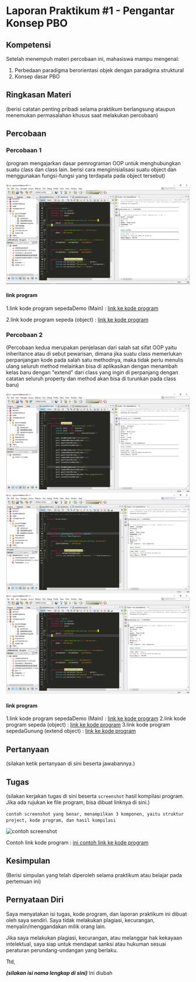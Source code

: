 # Laporan Praktikum #1 - Pengantar Konsep PBO

## Kompetensi

Setelah menempuh materi percobaan ini, mahasiswa mampu mengenal:
1. Perbedaan paradigma berorientasi objek dengan paradigma struktural
2. Konsep dasar PBO

## Ringkasan Materi

(berisi catatan penting pribadi selama praktikum berlangsung ataupun menemukan permasalahan khusus saat melakukan percobaan)

## Percobaan

### Percobaan 1

(program mengajarkan dasar pemrograman OOP untuk menghubungkan suatu class dan class lain. berisi cara menginisialisasi suatu object dan menggunakan fungsi-fungsi yang terdapata pada object tersebut)

![contoh screenshot](img/P1-1.png)

#### link program
1.link kode program sepedaDemo (Main) : [link ke kode program](../../src/1_Pengantar_Konsep_PBO/praktikum1-js1.java)

2.link kode program sepeda (object) : [link ke kode program](../../src/1_Pengantar_Konsep_PBO/praktikum1-js1-2.java)

### Percobaan 2

(Percobaan kedua merupakan penjelasan dari salah sat sifat OOP yaitu inheritance atau di sebut pewarisan, dimana jika suatu class memerlukan perpanjangan kode pada salah satu methodnya, maka tidak perlu menulis ulang seluruh method melainkan bisa di aplikasikan dengan menambah kelas baru dengan "extend" dari class yang ingin di perpanjang dengan catatan seluruh property dan method akan bisa di turunkan pada class baru)

![contoh screenshot](img/P2-1.png)
![contoh screenshot](img/P2-2.png)
![contoh screenshot](img/P2-3.png)

#### link program
1.link kode program sepedaDemo (Main) : [link ke kode program](../../src/1_Pengantar_Konsep_PBO/praktikum2-js1-1.java)
2.link kode program sepeda (object) : [link ke kode program](../../src/1_Pengantar_Konsep_PBO/praktikum2-js1-2.java)
3.link kode program sepedaGunung (extend object) : [link ke kode program](../../src/1_Pengantar_Konsep_PBO/praktikum2-js1-3.java)

## Pertanyaan

(silakan ketik pertanyaan di sini beserta jawabannya.)

## Tugas

(silakan kerjakan tugas di sini beserta `screenshot` hasil kompilasi program. Jika ada rujukan ke file program, bisa dibuat linknya di sini.)

`contoh screenshot yang benar, menampilkan 3 komponen, yaitu struktur project, kode program, dan hasil kompilasi`

![contoh screenshot](img/contoh-schot1.PNG)

Contoh link kode program : [ini contoh link ke kode program](../../src/1_Pengantar_Konsep_PBO/Contoh12345Habibie.java)

## Kesimpulan

(Berisi simpulan yang telah diperoleh selama praktikum atau belajar pada pertemuan ini)

## Pernyataan Diri

Saya menyatakan isi tugas, kode program, dan laporan praktikum ini dibuat oleh saya sendiri. Saya tidak melakukan plagiasi, kecurangan, menyalin/menggandakan milik orang lain.

Jika saya melakukan plagiasi, kecurangan, atau melanggar hak kekayaan intelektual, saya siap untuk mendapat sanksi atau hukuman sesuai peraturan perundang-undangan yang berlaku.

Ttd,

***(silakan isi nama lengkap di sini)***
Ini diubah 